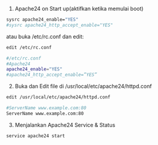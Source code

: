 1. Apache24 on Start up(aktifkan ketika memulai boot)
```sh
sysrc apache24_enable="YES"
#sysrc apache24_http_accept_enable="YES"
```
atau buka /etc/rc.conf dan edit:
```sh
edit /etc/rc.conf
```
```sh
#/etc/rc.conf
#Apache24
apache24_enable="YES"
#apache24_http_accept_enable=”YES”
```
2. Buka dan Edit file di /usr/local/etc/apache24/httpd.conf
```sh
edit /usr/local/etc/apache24/httpd.conf
```
```sh
#ServerName www.example.com:80
ServerName www.example.com:80
```
3. Menjalankan Apache24 Service & Status
```sh
service apache24 start
```
